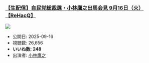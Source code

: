 ### [【生配信】自民党総裁選・小林鷹之出馬会見 9月16日（火）【ReHacQ】](https://www.youtube.com/watch?v=Xc02fYxC_w0)
[![](https://img.youtube.com/vi/Xc02fYxC_w0/sddefault.jpg)](https://www.youtube.com/watch?v=Xc02fYxC_w0)
-   公開日: 2025-09-16
-   視聴数: 26,656
-   **いいね数: 248**
-   出演者: [小林鷹之](/rehacq_fan/people/小林鷹之 "wikilink")
